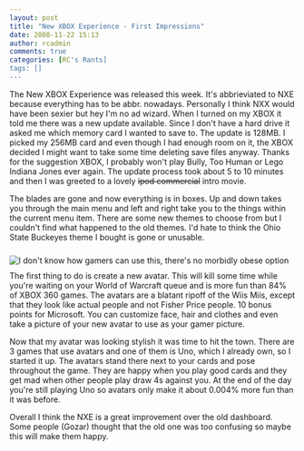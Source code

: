 ```yaml
---
layout: post
title: "New XBOX Experience - First Impressions"
date: 2008-11-22 15:13
author: rcadmin
comments: true
categories: [RC's Rants]
tags: []
---
```

The New XBOX Experience was released this week. It's abbrieviated to NXE because everything has to be abbr. nowadays. Personally I think NXX would have been sexier but hey I'm no ad wizard. When I turned on my XBOX it told me there was a new update available. Since I don't have a hard drive it asked me which memory card I wanted to save to. The update is 128MB. I picked my 256MB card and even though I had enough room on it, the XBOX decided I might want to take some time deleting save files anyway. Thanks for the suggestion XBOX, I probably won't play Bully, Too Human or Lego Indiana Jones ever again. The update process took about 5 to 10 minutes and then I was greeted to a lovely <span style="text-decoration: line-through;">ipod commercial</span> intro movie.

The blades are gone and now everything is in boxes. Up and down takes you through the main menu and left and right take you to the things within the current menu item. There are some new themes to choose from but I couldn't find what happened to the old themes. I'd hate to think the Ohio State Buckeyes theme I bought is gone or unusable.

<img style="max-width: 800px; float: left; margin-top: 10px; margin-bottom: 10px; margin-right: 10px;" src="http://bitsmack.com/wp/wp-content/uploads/2008/11/ilmavatareditor.jpg" title="I don't know how gamers can use this, there's no morbidly obese option" />The first thing to do is create a new avatar. This will kill some time while you're waiting on your World of Warcraft queue and is more fun than 84% of XBOX 360 games. The avatars are a blatant ripoff of the Wiis Miis, except that they look like actual people and not Fisher Price people. 10 bonus points for Microsoft. You can customize face, hair and clothes and even take a picture of your new avatar to use as your gamer picture.

Now that my avatar was looking stylish it was time to hit the town. There are 3 games that use avatars and one of them is Uno, which I already own, so I started it up. The avatars stand there next to your cards and pose throughout the game. They are happy when you play good cards and they get mad when other people play draw 4s against you. At the end of the day you're still playing Uno so avatars only make it about 0.004% more fun than it was before.

Overall I think the NXE is a great improvement over the old dashboard. Some people (Gozar) thought that the old one was too confusing so maybe this will make them happy.
